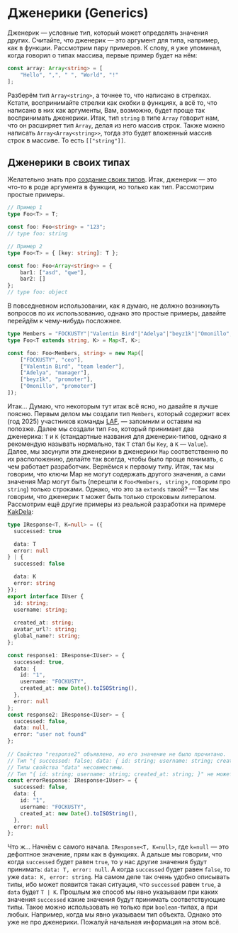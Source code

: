 # Дженерики (Generics)

Дженерик — условные тип, который может определять значения других. Считайте, что дженерик — это аргумент для типа, например, как в функции. Рассмотрим пару примеров. К слову, я уже упоминал, когда говорил о типах массива, первые пример будет на нём:
```ts
const array: Array<string> = [
	"Hello", ",", " ", "World", "!"
];
```
Разберём тип `Array<string>`, а точнее то, что написано в стрелках. Кстати, воспринимайте стрелки как скобки в функциях, а всё то, что написано в них как аргументы, Вам, возможно, будет проще так воспринимать дженерики. Итак, тип `string` в типе `Array` говорит нам, что он расширяет тип `Array`, делая из него массив строк. Также можно написать `Array<Array<string>>`, тогда это будет вложенный массив строк в массиве. То есть `[["string"]]`.
## Дженерики в своих типах

Желательно знать про [создание своих типов](./creating-your-types.md).
Итак, дженерик — это что-то в роде аргумента в функции, но только как тип. Рассмотрим простые примеры.
```ts
// Пример 1
type Foo<T> = T;

const foo: Foo<string> = "123";
// type foo: string

// Пример 2
type Foo<T> = { [key: string]: T };

const foo: Foo<Array<string>> = {
	bar1: ["asd", "qwe"],
	bar2: []
};
// type foo: object
```
В повседневном использовании, как я думаю, не должно возникнуть вопросов по их использованию, однако это простые примеры, давайте перейдём к чему-нибудь посложнее.
```ts
type Members = "FOCKUSTY"|"Valentin Bird"|"Adelya"|"beyz1k"|"Omonillo";
type Foo<T extends string, K> = Map<T, K>;

const foo: Foo<Members, string> = new Map([
	["FOCKUSTY", "ceo"],
	["Valentin Bird", "team leader"],
	["Adelya", "manager"],
	["beyz1k", "promoter"],
	["Omonillo", "promoter"]
]);
```
Итак... Думаю, что некоторым тут итак всё ясно, но давайте я лучше поясню.
Первым делом мы создали тип `Members`, который содержит всех (год 2025) участников команды [LAF](https://laf-team.ru), — запомним и оставим на попозже.
Далее мы создали тип `Foo`, который принимает два дженерика: `T` и `K` (стандартные названия для дженерик-типов, однако я рекомендую называть нормально, так `T` стал бы `Key`, а `K` — `Value`). Далее, мы засунули эти дженерики в дженерики `Map` соответственно по их расположению, делайте так всегда, чтобы было проще понимать, с чем работает разработчик.
Вернёмся к первому типу. Итак, так мы говорим, что ключи Map не могут содержать другого значения, а сами значения Map могут быть (перешли к `Foo<Members, string`>, говорим про `string`) только строками.
Однако, что это за `extends` такой? — Так мы говорим, что дженерик `T` может быть только строковым литералом.
Рассмотрим ещё другие примеры из реальной разработки на примере [KakDela](https://github.com/Lazy-And-Focused/KakDela):
```ts
type IResponse<T, K=null> = ({
  successed: true

  data: T
  error: null
} | {
  successed: false

  data: K
  error: string
});
export interface IUser {
  id: string;
  username: string;
  
  created_at: string;
  avatar_url?: string;
  global_name?: string;
};

const response1: IResponse<IUser> = {
  successed: true,
  data: {
    id: "1",
    username: "FOCKUSTY",
    created_at: new Date().toISOString(),
  },
  error: null
};
const response2: IResponse<IUser> = {
  successed: false,
  data: null,
  error: "user not found"
};
  
// Свойство "response2" объявлено, но его значение не было прочитано.
// Тип "{ successed: false; data: { id: string; username: string; created_at: string; }; error: null; }" не может быть назначен для типа "IResponse<IUser, null>".
// Типы свойства "data" несовместимы.
// Тип "{ id: string; username: string; created_at: string; }" не может быть назначен для типа "null".
const errorResponse: IResponse<IUser> = {
  successed: false,
  data: {
    id: "1",
    username: "FOCKUSTY",
    created_at: new Date().toISOString(),
  },
  error: null
};
```
Что ж... Начнём с самого начала.
`IResponse<T, K=null>`, где `k=null` — это дефолтное значение, прям как в функциях.
А дальше мы говорим, что когда `successed` будет равен `true`, то у нас другие значения будут принимать: `data: T, error: null`. А когда `successed` будет равен `false`, то уже `data: K, error: string`.
На самом деле так очень удобно описывать типы, ибо может появится такая ситуация, что `successed` равен `true`, а `data` будет `T | K`. Прошлым же способ мы явно указываем при каких значения `successed` какие значения будут принимать соответствующие типы. Такое можно использовать не только при `boolean`-типах, а при любых. Например, когда мы явно указываем тип объекта. Однако это уже не про дженерики.
Пожалуй начальная информация на этом всё.